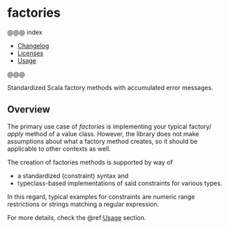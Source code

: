 # factories

@@@ index

* [Changelog](changelog/index.md)
* [Licenses](licenses/index.md)
* [Usage](usage/index.md)

@@@

Standardized Scala factory methods with accumulated error messages.

## Overview

The primary use case of _factories_ is implementing your typical factory/ _apply_ method of a value class. However,
the library does not make  assumptions about what a factory method creates, so it should be applicable to other
contexts as well. 

The creation of factories methods is supported by way of 

* a standardized (constraint) syntax and 
* typeclass-based implementations of said constraints for various types.

In this regard, typical examples for constraints are numeric range restrictions or strings matching a regular expression.

For more details, check the @ref:[Usage](usage/index.md) section.
